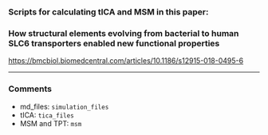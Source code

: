 
### Scripts for calculating tICA and MSM in this paper:

###     How structural elements evolving from bacterial to human SLC6 transporters enabled new functional properties 

<a href="https://bmcbiol.biomedcentral.com/articles/10.1186/s12915-018-0495-6">https://bmcbiol.biomedcentral.com/articles/10.1186/s12915-018-0495-6</a>

------

### Comments
   * md_files: `simulation_files`  
   * tICA: `tica_files`  
   * MSM and TPT: `msm`  

